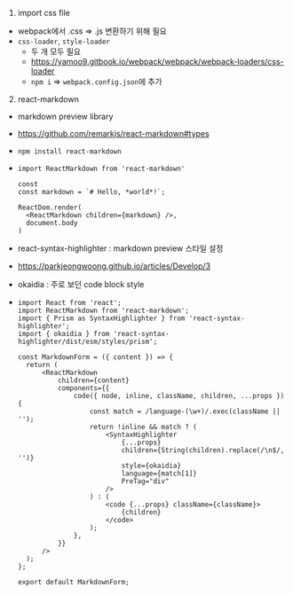 1. import css file

- webpack에서 .css => .js 변환하기 위해 필요
- `css-loader`, `style-loader`
  - 두 개 모두 필요
  - https://yamoo9.gitbook.io/webpack/webpack/webpack-loaders/css-loader
  - `npm i` => `webpack.config.json`에 추가

2. react-markdown

- markdown preview library
- https://github.com/remarkjs/react-markdown#types
- `npm install react-markdown`

- ```
  import ReactMarkdown from 'react-markdown'

  const
  const markdown = `# Hello, *world*!`;

  ReactDom.render(
    <ReactMarkdown children={markdown} />,
    document.body
  )
  ```

- react-syntax-highlighter : markdown preview 스타일 설정
- https://parkjeongwoong.github.io/articles/Develop/3
- okaidia : 주로 보던 code block style
- ```
  import React from 'react';
  import ReactMarkdown from 'react-markdown';
  import { Prism as SyntaxHighlighter } from 'react-syntax-highlighter';
  import { okaidia } from 'react-syntax-highlighter/dist/esm/styles/prism';

  const MarkdownForm = ({ content }) => {
  	return (
  		<ReactMarkdown
  			children={content}
  			components={{
  				code({ node, inline, className, children, ...props }) {
  					const match = /language-(\w+)/.exec(className || '');
  					return !inline && match ? (
  						<SyntaxHighlighter
  							{...props}
  							children={String(children).replace(/\n$/, '')}
  							style={okaidia}
  							language={match[1]}
  							PreTag="div"
  						/>
  					) : (
  						<code {...props} className={className}>
  							{children}
  						</code>
  					);
  				},
  			}}
  		/>
  	);
  };

  export default MarkdownForm;
  ```
